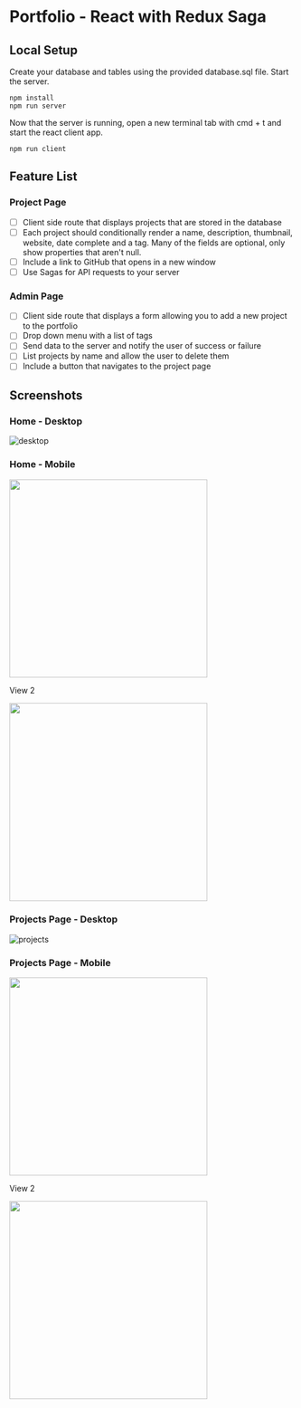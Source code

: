 # Portfolio - React with Redux Saga

## Local Setup

Create your database and tables using the provided database.sql file. Start the server.

```
npm install 
npm run server
```
Now that the server is running, open a new terminal tab with cmd + t and start the react client app.

```
npm run client
```

## Feature List

### Project Page

- [ ] Client side route that displays projects that are stored in the database
- [ ] Each project should conditionally render a name, description, thumbnail, website, date complete and a tag. Many of the fields are optional, only show properties that aren't null.
- [ ] Include a link to GitHub that opens in a new window
- [ ] Use Sagas for API requests to your server

### Admin Page

- [ ] Client side route that displays a form allowing you to add a new project to the portfolio
- [ ] Drop down menu with a list of tags
- [ ] Send data to the server and notify the user of success or failure
- [ ] List projects by name and allow the user to delete them
- [ ] Include a button that navigates to the project page

## Screenshots

### Home - Desktop
![desktop](public/images/home_desktop.png)

### Home - Mobile
<img src="public/images/home_mobile.png" width="350">

View 2

<img src="public/images/home_mobile_2.png" width="350">

### Projects Page - Desktop
![projects](public/images/projetcs_desktop.png)

### Projects Page - Mobile
<img src="public/images/projects_mobile.png" width="350">

View 2

<img src="public/images/projects_mobile_2.png" width="350">



